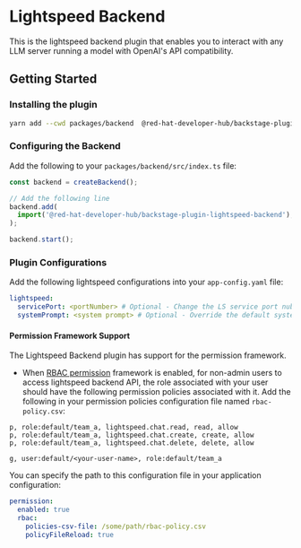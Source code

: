 # Lightspeed Backend

This is the lightspeed backend plugin that enables you to interact with any LLM server running a model with OpenAI's API compatibility.

## Getting Started

### Installing the plugin

```bash
yarn add --cwd packages/backend  @red-hat-developer-hub/backstage-plugin-lightspeed-backend
```

### Configuring the Backend

Add the following to your `packages/backend/src/index.ts` file:

```ts title="packages/backend/src/index.ts"
const backend = createBackend();

// Add the following line
backend.add(
  import('@red-hat-developer-hub/backstage-plugin-lightspeed-backend'),
);

backend.start();
```

### Plugin Configurations

Add the following lightspeed configurations into your `app-config.yaml` file:

```yaml
lightspeed:
  servicePort: <portNumber> # Optional - Change the LS service port nubmer. Defaults to 8080.
  systemPrompt: <system prompt> # Optional - Override the default system prompt.
```

#### Permission Framework Support

The Lightspeed Backend plugin has support for the permission framework.

- When [RBAC permission](https://github.com/backstage/community-plugins/tree/main/workspaces/rbac/plugins/rbac-backend#installation) framework is enabled, for non-admin users to access lightspeed backend API, the role associated with your user should have the following permission policies associated with it. Add the following in your permission policies configuration file named `rbac-policy.csv`:

```CSV
p, role:default/team_a, lightspeed.chat.read, read, allow
p, role:default/team_a, lightspeed.chat.create, create, allow
p, role:default/team_a, lightspeed.chat.delete, delete, allow

g, user:default/<your-user-name>, role:default/team_a

```

You can specify the path to this configuration file in your application configuration:

```yaml
permission:
  enabled: true
  rbac:
    policies-csv-file: /some/path/rbac-policy.csv
    policyFileReload: true
```
